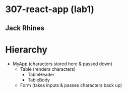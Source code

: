 # 307-react-app (lab1)
## Jack Rhines

# Hierarchy
- MyApp (characters stored here & passed down)
  - Table (renders characters)
    - TableHeader
    - TableBody
  - Form (takes inputs & passes characters back up)


